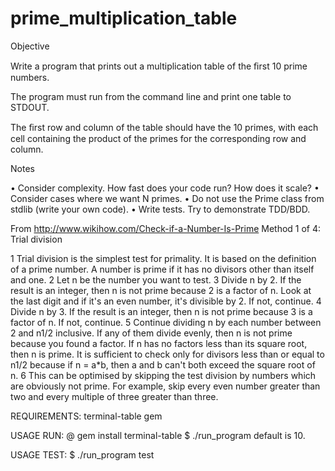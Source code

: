 prime_multiplication_table
==========================
 Objective
 
 Write a program that prints out a multiplication table of the ﬁrst 10 prime
 numbers.
 
 The program must run from the command line and print one table to
 STDOUT.
 
 The ﬁrst row and column of the table should have the 10 primes, with
 each cell containing the product of the primes for the corresponding row and
 column.
 
 Notes
 
 • Consider complexity. How fast does your code run? How does it scale?
 • Consider cases where we want N primes.
 • Do not use the Prime class from stdlib (write your own code).
 • Write tests. Try to demonstrate TDD/BDD.

 From http://www.wikihow.com/Check-if-a-Number-Is-Prime
 Method 1 of 4: Trial division

 1 Trial division is the simplest test for primality. 
 	It is based on the definition of a prime number. 
 	A number is prime if it has no divisors other than itself and one.
 2 Let n be the number you want to test.
 3 Divide n by 2. If the result is an integer, then n is not prime because 2
 	is a factor of n. Look at the last digit and if it's an even number, 
 	it's divisible by 2. If not, continue.
 4 Divide n by 3. If the result is an integer, then n is not prime because 3 
 	is a factor of n. If not, continue.
 5 Continue dividing n by each number between 2 and n1/2 inclusive. If any of 
 	them divide evenly, then n is not prime because you found a factor. If n has 
 	no factors less than its square root, then n is prime. It is sufficient 
 	to check only for divisors less than or equal to n1/2 because if 
 	n = a*b, then a and b can't both exceed the square root of n.
 6 This can be optimised by skipping the test division by numbers which are 
 	obviously not prime. For example, skip every even number greater than two
 	and every multiple of three greater than three.

 REQUIREMENTS: 
 		terminal-table gem
 
 USAGE RUN: 
 		@ gem install terminal-table
 		$ ./run_program <size>
			default <size> is 10.

 USAGE TEST: 
 		$ ./run_program test



